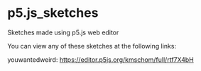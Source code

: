 # p5.js_sketches
Sketches made using p5.js web editor

You can view any of these sketches at the following links:

youwantedweird: https://editor.p5js.org/kmschom/full/rtf7X4bH
